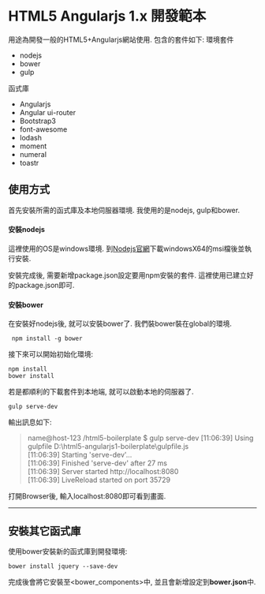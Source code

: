 ﻿HTML5 Angularjs 1.x 開發範本
===
用途為開發一般的HTML5+Angularjs網站使用. 包含的套件如下:
環境套件
* nodejs
* bower
* gulp

函式庫
* Angularjs
* Angular ui-router
* Bootstrap3
* font-awesome
* lodash
* moment
* numeral
* toastr

## 使用方式
首先安裝所需的函式庫及本地伺服器環境. 我使用的是nodejs, gulp和bower.

#### 安裝nodejs
這裡使用的OS是windows環境. 到[Nodejs官網](https://nodejs.org/en/)下載windowsX64的msi檔後並執行安裝.

安裝完成後, 需要新增package.json設定要用npm安裝的套件. 這裡使用已建立好的package.json即可.

#### 安裝bower
在安裝好nodejs後, 就可以安裝bower了. 我們裝bower裝在global的環境.

``` npm install -g bower```

接下來可以開始初始化環境:
```
npm install
bower install
```
若是都順利的下載套件到本地端, 就可以啟動本地的伺服器了.
```
gulp serve-dev
```
輸出訊息如下:
>name@host-123 /html5-boilerplate
$ gulp serve-dev
[11:06:39] Using gulpfile D:\html5-angularjs1-boilerplate\gulpfile.js<br/>
[11:06:39] Starting 'serve-dev'...<br/>
[11:06:39] Finished 'serve-dev' after 27 ms<br/>
[11:06:39] Server started http://localhost:8080<br/>
[11:06:39] LiveReload started on port 35729<br/>

打開Browser後, 輸入localhost:8080即可看到畫面.

---
## 安裝其它函式庫
使用bower安裝新的函式庫到開發環境:
```
bower install jquery --save-dev
```
完成後會將它安裝至<bower_components>中, 並且會新增設定到**bower.json**中.

